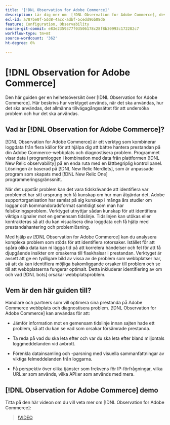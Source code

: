```yaml
---
title: '[!DNL Observation for Adobe Commerce]'
description: Lär dig mer om  [!DNL Observation for Adobe Commerce], dess användningsområden, när du ska använda och hur du får åtkomst.
exl-id: a787be0f-5dd8-4acc-adbf-5cedd96b08d6
feature: Configuration, Observability
source-git-commit: e83e2359377f03506178c28f8b30993c172282c7
workflow-type: tm+mt
source-wordcount: '362'
ht-degree: 0%

---
```


# [!DNL Observation for Adobe Commerce]

Den här guiden ger en helhetsöversikt över [!DNL Observation for Adobe Commerce]. Här beskrivs hur verktyget används, när det ska användas, hur det ska användas, det allmänna tillvägagångssättet för att undersöka problem och hur det ska användas.

## Vad är [!DNL Observation for Adobe Commerce]?

[!DNL Observation for Adobe Commerce] är ett verktyg som kombinerar loggdata från flera källor för att hjälpa dig att bättre hantera prestandan på din Adobe Commerce-webbplats och diagnostisera problem. Programmet visar data i programloggen i kombination med data från plattformen [!DNL New Relic observability] på en enda ruta med en lättbegriplig kontrollpanel. Lösningen är baserad på [!DNL New Relic Nerdlets], som är anpassade program som skapats med [!DNL New Relic One] programmeringsgränssnitt.

När det uppstår problem kan det vara tidskrävande att identifiera var problemet har sitt ursprung och få kunskap om hur man åtgärdar det. Adobe supportorganisation har samlat på sig kunskap i många års studier om loggar och kommandoradsformat samtidigt som man har felsökningsproblem. Verktyget utnyttjar sådan kunskap för att identifiera viktiga signaler mot en gemensam tidslinje. Tidslinjen kan utökas eller kontrakteras så att du kan visualisera dina loggdata och få hjälp med prestandahantering och problemlösning.

Med hjälp av [!DNL Observation for Adobe Commerce] kan du analysera komplexa problem som stöds för att identifiera rotorsaker. Istället för att spåra olika data kan ni lägga tid på att korrelera händelser och fel för att få djupgående insikter om orsakerna till flaskhalsar i prestandan. Verktyget är avsett att ge en tydligare bild av vissa av de problem som webbplatser har, så att du kan identifiera möjliga bakomliggande orsaker till problem och se till att webbplatserna fungerar optimalt. Detta inkluderar identifiering av om och vad [!DNL bots] orsakar webbplatsproblem.

## Vem är den här guiden till?

Handlare och partners som vill optimera sina prestanda på Adobe Commerce webbplats och diagnostisera problem. [!DNL Observation for Adobe Commerce] kan användas för att:

* Jämför information mot en gemensam tidslinje innan sajten hade ett problem, så att du kan se vad som orsakar försämrade prestanda.

* Ta reda på vad du ska leta efter och var du ska leta efter bland miljontals loggmeddelanden vid avbrott.

* Förenkla datainsamling och -parsning med visuella sammanfattningar av viktiga felmeddelanden från loggarna.

* Få perspektiv över olika tjänster som frekvens för IP-förfrågningar, vilka URL:er som används, vilka API:er som används med mera.

## [!DNL Observation for Adobe Commerce] demo

Titta på den här videon om du vill veta mer om [!DNL Observation for Adobe Commerce]:

>[!VIDEO](https://video.tv.adobe.com/v/344444?quality=12)
